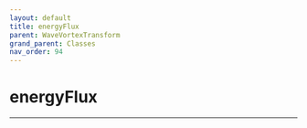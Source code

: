 ```yaml
---
layout: default
title: energyFlux
parent: WaveVortexTransform
grand_parent: Classes
nav_order: 94
---
```


#  energyFlux




---


